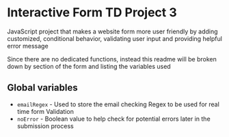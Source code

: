# Interactive Form TD Project 3
 JavaScript project that makes a website form more user friendly by adding customized, conditional behavior, validating user input and providing helpful error message

 Since there are no dedicated functions, instead this readme will be broken down by section of the form and listing the variables used

## Global variables
* `emailRegex` - Used to store the email checking Regex to be used for real time form Validation
* `noError` - Boolean value to help check for potential errors later in the submission process

##
